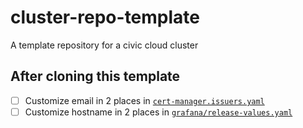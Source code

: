 # cluster-repo-template

A template repository for a civic cloud cluster

## After cloning this template

- [ ] Customize email in 2 places in [`cert-manager.issuers.yaml`](./cert-manager.issuers.yaml)
- [ ] Customize hostname in 2 places in [`grafana/release-values.yaml`](./grafana/release-values.yaml)
